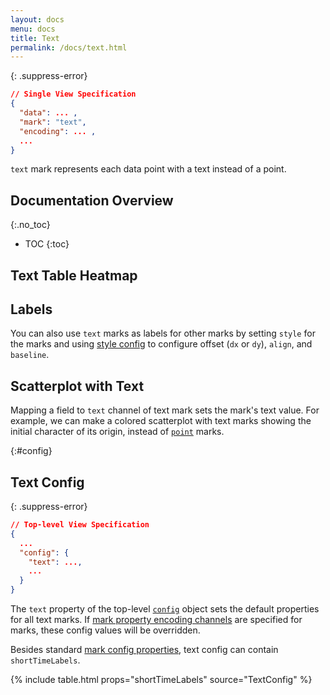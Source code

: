 ```yaml
---
layout: docs
menu: docs
title: Text
permalink: /docs/text.html
---
```


{: .suppress-error}
```json
// Single View Specification
{
  "data": ... ,
  "mark": "text",
  "encoding": ... ,
  ...
}
```

`text` mark represents each data point with a text instead of a point.


## Documentation Overview
{:.no_toc}

* TOC
{:toc}

## Text Table Heatmap

<span class="vl-example" data-name="layer_text_heatmap"></span>


## Labels

You can also use `text` marks as labels for other marks by setting `style` for the marks and using [style config](mark.html#style-config) to configure offset (`dx` or `dy`), `align`, and `baseline`.

<span class="vl-example" data-name="layer_bar_labels"></span>

## Scatterplot with Text

Mapping a field to `text` channel of text mark sets the mark's text value. For example, we can make a colored scatterplot with text marks showing the initial character of its origin, instead of [`point`](point.html#color) marks.

<span class="vl-example" data-name="text_scatter_colored"></span>


{:#config}
## Text Config

{: .suppress-error}
```json
// Top-level View Specification
{
  ...
  "config": {
    "text": ...,
    ...
  }
}
```

The `text` property of the top-level [`config`](config.html) object sets the default properties for all text marks.  If [mark property encoding channels](encoding.html#mark-prop) are specified for marks, these config values will be overridden.

Besides standard [mark config properties](mark.html#config), text config can contain `shortTimeLabels`.

{% include table.html props="shortTimeLabels" source="TextConfig" %}
